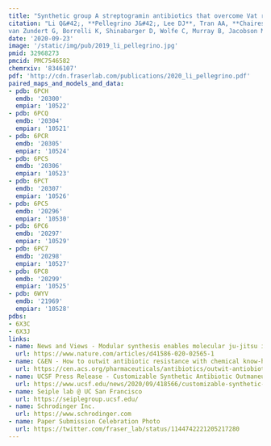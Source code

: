 ```yaml
---
title: "Synthetic group A streptogramin antibiotics that overcome Vat resistance."
citation: "Li Q&#42;, **Pellegrino J&#42;, Lee DJ**, Tran AA, **Chaires HC**, Wang R, **Park JE**, Ji K, Chow D, Zhang N, Brilot AF, **Biel JT**,
van Zundert G, Borrelli K, Shinabarger D, Wolfe C, Murray B, Jacobson MP, Mühle E, Chesneau O, **Fraser JS**, Seiple IB.  *Nature*. 2020."
date: '2020-09-23'
image: '/static/img/pub/2019_li_pellegrino.jpg'
pmid: 32968273
pmcid: PMC7546582
chemrxiv: '8346107'
pdf: 'http://cdn.fraserlab.com/publications/2020_li_pellegrino.pdf'
paired_maps_and_models_and_data:
- pdb: 6PCH
  emdb: '20300'
  empiar: '10522'
- pdb: 6PCQ
  emdb: '20304'
  empiar: '10521'
- pdb: 6PCR
  emdb: '20305'
  empiar: '10524'
- pdb: 6PCS
  emdb: '20306'
  empiar: '10523'
- pdb: 6PCT
  emdb: '20307'
  empiar: '10526'
- pdb: 6PC5
  emdb: '20296'
  empiar: '10530'
- pdb: 6PC6
  emdb: '20297'
  empiar: '10529'
- pdb: 6PC7
  emdb: '20298'
  empiar: '10527'
- pdb: 6PC8
  emdb: '20299'
  empiar: '10525'
- pdb: 6WYV
  emdb: '21969'
  empiar: '10528'
pdbs:
- 6X3C
- 6X3J
links:
- name: News and Views - Modular synthesis enables molecular ju-jitsu in the fight against antibiotic resistance
  url: https://www.nature.com/articles/d41586-020-02565-1
- name: C&EN - How to outwit antibiotic resistance with chemical know-how
  url: https://cen.acs.org/pharmaceuticals/antibiotics/outwit-antiobiotic-resistance-chemical-know/98/i37 
- name: UCSF Press Release - Customizable Synthetic Antibiotic Outmaneuvers Resistant Bacteria
  url: https://www.ucsf.edu/news/2020/09/418566/customizable-synthetic-antibiotic-outmaneuvers-resistant-bacteria
- name: Seiple lab @ UC San Francisco
  url: https://seiplegroup.ucsf.edu/
- name: Schrodinger Inc.
  url: https://www.schrodinger.com
- name: Paper Submission Celebration Photo
  url: https://twitter.com/fraser_lab/status/1144742221205217280
---
```

